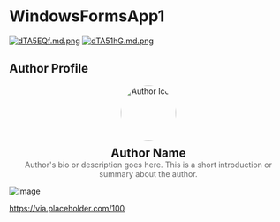 # WindowsFormsApp1

<a href="https://freeimage.host/i/dTA5EQf"><img src="https://iili.io/dTA5EQf.md.png" alt="dTA5EQf.md.png" border="0"></a>
<a href="https://freeimage.host/i/dTA51hG"><img src="https://iili.io/dTA51hG.md.png" alt="dTA51hG.md.png" border="0"></a>


## Author Profile

<div align="center">
    <img src="https://cdn-icons-png.flaticon.com/128/7928/7928632.png" alt="Author Icon" style="border-radius: 50%; width: 100px; height: 100px; margin-bottom: 10px;">
    <h2 style="margin: 0;">Author Name</h2>
    <p style="margin: 0; color: #666;">Author's bio or description goes here. This is a short introduction or summary about the author.</p>
</div>

![image](https://github.com/user-attachments/assets/5bb98dce-1997-495e-9c32-d0e50f0e1e0c)



https://via.placeholder.com/100
